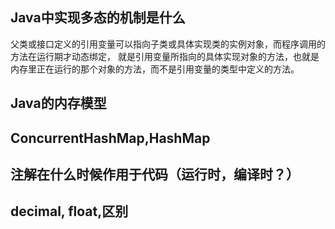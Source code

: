 ## Java中实现多态的机制是什么
父类或接口定义的引用变量可以指向子类或具体实现类的实例对象，而程序调用的方法在运行期才动态绑定，
就是引用变量所指向的具体实现对象的方法，也就是内存里正在运行的那个对象的方法，而不是引用变量的类型中定义的方法。

## Java的内存模型

## ConcurrentHashMap,HashMap

## 注解在什么时候作用于代码（运行时，编译时？）

## decimal, float,区别

## 
